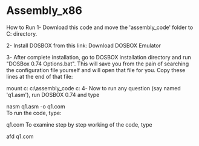 # Assembly_x86
How to Run
1- Download this code and move the 'assembly_code' folder to C: directory.

2- Install DOSBOX from this link: Download DOSBOX Emulator

3- After complete installation, go to DOSBOX installation directory and run "DOSBox 0.74 Options.bat". This will save you from the pain of searching the configuration file yourself and will open that file for you. Copy these lines at the end of that file:

mount c: c:\assembly_code 
c:
4- Now to run any question (say named 'q1.asm'), run DOSBOX 0.74 and type

nasm q1.asm -o q1.com  
To run the code, type:

q1.com
To examine step by step working of the code, type

afd q1.com
